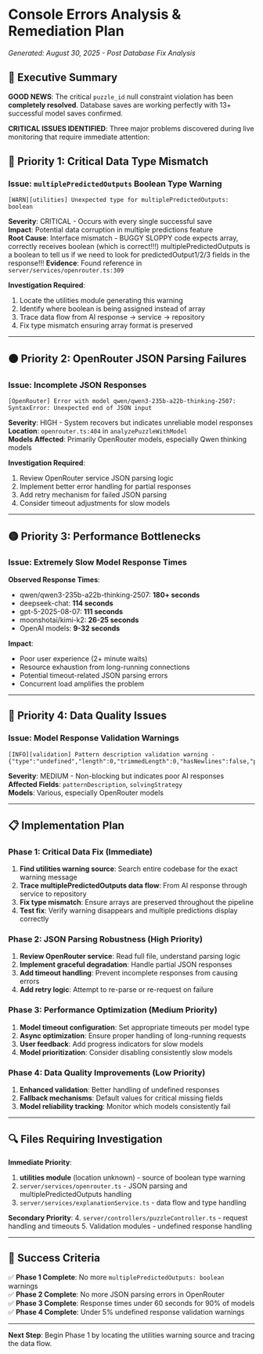 # Console Errors Analysis & Remediation Plan
*Generated: August 30, 2025 - Post Database Fix Analysis*

## 🎯 Executive Summary

**GOOD NEWS**: The critical `puzzle_id` null constraint violation has been **completely resolved**. Database saves are working perfectly with 13+ successful model saves confirmed.

**CRITICAL ISSUES IDENTIFIED**: Three major problems discovered during live monitoring that require immediate attention:

## 🔴 **Priority 1: Critical Data Type Mismatch**
### Issue: `multiplePredictedOutputs` Boolean Type Warning
```
[WARN][utilities] Unexpected type for multiplePredictedOutputs: boolean
```

**Severity**: CRITICAL - Occurs with every single successful save  
**Impact**: Potential data corruption in multiple predictions feature  
**Root Cause**: Interface mismatch - BUGGY SLOPPY code expects array, correctly receives boolean (which is correct!!!) multiplePredictedOutputs is a boolean to tell us if we need to look for predictedOutput1/2/3 fields in the response!!!
**Evidence**: Found reference in `server/services/openrouter.ts:309`  

**Investigation Required**:
1. Locate the utilities module generating this warning
2. Identify where boolean is being assigned instead of array
3. Trace data flow from AI response → service → repository
4. Fix type mismatch ensuring array format is preserved

---

## 🟠 **Priority 2: OpenRouter JSON Parsing Failures**
### Issue: Incomplete JSON Responses
```
[OpenRouter] Error with model qwen/qwen3-235b-a22b-thinking-2507: SyntaxError: Unexpected end of JSON input
```

**Severity**: HIGH - System recovers but indicates unreliable model responses  
**Location**: `openrouter.ts:404` in `analyzePuzzleWithModel`  
**Models Affected**: Primarily OpenRouter models, especially Qwen thinking models  

**Investigation Required**:
1. Review OpenRouter service JSON parsing logic
2. Implement better error handling for partial responses
3. Add retry mechanism for failed JSON parsing
4. Consider timeout adjustments for slow models

---

## 🟡 **Priority 3: Performance Bottlenecks**
### Issue: Extremely Slow Model Response Times
**Observed Response Times**:
- qwen/qwen3-235b-a22b-thinking-2507: **180+ seconds**
- deepseek-chat: **114 seconds**  
- gpt-5-2025-08-07: **111 seconds**
- moonshotai/kimi-k2: **26-25 seconds**
- OpenAI models: **9-32 seconds**

**Impact**:
- Poor user experience (2+ minute waits)
- Resource exhaustion from long-running connections
- Potential timeout-related JSON parsing errors
- Concurrent load amplifies the problem

---

## 🔵 **Priority 4: Data Quality Issues**
### Issue: Model Response Validation Warnings
```
[INFO][validation] Pattern description validation warning - {"type":"undefined","length":0,"trimmedLength":0,"hasNewlines":false,"preview":"undefined"}
```

**Severity**: MEDIUM - Non-blocking but indicates poor AI responses  
**Affected Fields**: `patternDescription`, `solvingStrategy`  
**Models**: Various, especially OpenRouter models  

---

## 📋 **Implementation Plan**

### Phase 1: Critical Data Fix (Immediate)
1. **Find utilities warning source**: Search entire codebase for the exact warning message
2. **Trace multiplePredictedOutputs data flow**: From AI response through service to repository
3. **Fix type mismatch**: Ensure arrays are preserved throughout the pipeline
4. **Test fix**: Verify warning disappears and multiple predictions display correctly

### Phase 2: JSON Parsing Robustness (High Priority)
1. **Review OpenRouter service**: Read full file, understand parsing logic
2. **Implement graceful degradation**: Handle partial JSON responses
3. **Add timeout handling**: Prevent incomplete responses from causing errors
4. **Add retry logic**: Attempt to re-parse or re-request on failure

### Phase 3: Performance Optimization (Medium Priority)
1. **Model timeout configuration**: Set appropriate timeouts per model type
2. **Async optimization**: Ensure proper handling of long-running requests
3. **User feedback**: Add progress indicators for slow models
4. **Model prioritization**: Consider disabling consistently slow models

### Phase 4: Data Quality Improvements (Low Priority)
1. **Enhanced validation**: Better handling of undefined responses
2. **Fallback mechanisms**: Default values for critical missing fields
3. **Model reliability tracking**: Monitor which models consistently fail

---

## 🔍 **Files Requiring Investigation**

**Immediate Priority**:
1. **utilities module** (location unknown) - source of boolean type warning
2. `server/services/openrouter.ts` - JSON parsing and multiplePredictedOutputs handling
3. `server/services/explanationService.ts` - data flow and type handling

**Secondary Priority**:
4. `server/controllers/puzzleController.ts` - request handling and timeouts
5. Validation modules - undefined response handling

---

## 🎯 **Success Criteria**

✅ **Phase 1 Complete**: No more `multiplePredictedOutputs: boolean` warnings  
✅ **Phase 2 Complete**: No more JSON parsing errors in OpenRouter  
✅ **Phase 3 Complete**: Response times under 60 seconds for 90% of models  
✅ **Phase 4 Complete**: Under 5% undefined response validation warnings  

---

**Next Step**: Begin Phase 1 by locating the utilities warning source and tracing the data flow.